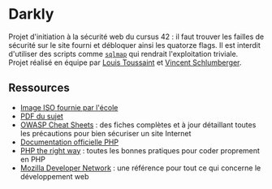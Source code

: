 # Darkly
Projet d'initiation à la sécurité web du cursus 42 : il faut trouver les failles de sécurité sur le site fourni et débloquer ainsi les quatorze flags. Il est interdit d'utiliser des scripts comme [`sqlmap`](https://github.com/sqlmapproject/sqlmap) qui rendrait l'exploitation triviale.  
Projet réalisé en équipe par [Louis Toussaint](https://github.com/ltoussai) et [Vincent Schlumberger](https://github.com/vischlum).

## Ressources
- [Image ISO fournie par l'école](https://projects.intra.42.fr/uploads/document/document/307/Darkly_i386.iso)
- [PDF du sujet](darkly.fr.pdf)
- [OWASP Cheat Sheets](https://cheatsheetseries.owasp.org/) : des fiches complètes et à jour détaillant toutes les précautions pour bien sécuriser un site Internet
- [Documentation officielle PHP](https://www.php.net/manual/en/)
- [PHP the right way](https://phptherightway.com/) : toutes les bonnes pratiques pour coder proprement en PHP
- [Mozilla Developer Network](https://developer.mozilla.org/en-US/docs/Web) : une référence pour tout ce qui concerne le développement web
